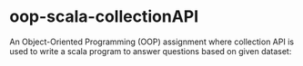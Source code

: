 # oop-scala-collectionAPI
An Object-Oriented Programming (OOP) assignment where collection API is used to write a scala program to answer questions based on given dataset:
